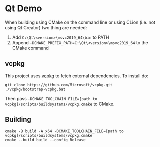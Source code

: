 # Qt Demo

When building using CMake on the command line or using CLion (i.e. not using Qt Creator) two thing are needed:

1. Add `C:\Qt\<version>\msvc2019_64\bin` to PATH
2. Append `-DCMAKE_PREFIX_PATH=C:\Qt\<version>\msvc2019_64` to the CMake command

## vcpkg

This project uses [vcpkg](https://vcpkg.io/en/index.html) to fetch external dependencies.
To install do:

```
git clone https://github.com/Microsoft/vcpkg.git
./vcpkg/bootstrap-vcpkg.bat
```

Then pass `-DCMAKE_TOOLCHAIN_FILE=[path to vcpkg]/scripts/buildsystems/vcpkg.cmake` to CMake.

## Building

```
cmake -B build -A x64 -DCMAKE_TOOLCHAIN_FILE=[path to vcpkg]/scripts/buildsystems/vcpkg.cmake
cmake --build build --config Release
```
